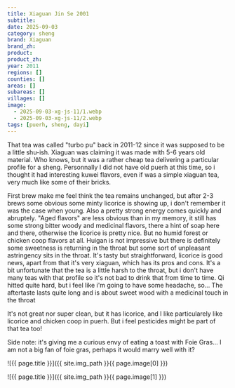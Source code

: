 ```yaml
---
title: Xiaguan Jin Se 2001
subtitle: 
date: 2025-09-03
category: sheng
brand: Xiaguan
brand_zh: 
product: 
product_zh: 
year: 2011
regions: []
counties: []
areas: []
subareas: []
villages: []
image: 
  - 2025-09-03-xg-js-11/1.webp
  - 2025-09-03-xg-js-11/2.webp
tags: [puerh, sheng, dayi]
---
```

That tea was called "turbo pu" back in 2011-12 since it was supposed to be a little shu-ish. Xiaguan was claiming it was made with 5-6 years old material. Who knows, but it was a rather cheap tea delivering a particular profile for a sheng. Personnally I did not have old puerh at this time, so i thought it had interesting kuwei flavors, even if was a simple xiaguan tea, very much like some of their bricks.

First brew make me feel think the tea remains unchanged, but after 2-3 brews some obvious some minty licorice is showing up, i don't remember it was the case when young.
Also a pretty strong energy comes quickly and abruptely. 
"Aged flavors" are less obvious than in my memory, it still has some strong bitter woody and medicinal flavors, there a hint of soap here and there, otherwise the licorice is pretty nice. But no humid forest or chicken coop flavors at all.
Huigan is not impressive but there is definitely some sweetness is returning in the throat but some sort of unpleasant astringency sits in the throat.
It's tasty but straightforward, licorice is good news, apart from that it's very xiaguan, which has its pros and cons. It's a bit unfortunate that the tea is a little harsh to the throat, but i don't have many teas with that profile so it's not bad to drink that from time to time.
Qi hitted quite hard, but i feel like i'm going to have some headache, so...
The aftertaste lasts quite long and is about sweet wood with a medicinal touch in the throat

It's not great nor super clean, but it has licorice, and I like particularely like licorice and chicken coop in puerh. But i feel pesticides might be part of that tea too!

Side note: it's giving me a curious envy of eating a toast with Foie Gras... I am not a big fan of foie gras, perhaps it would marry well with it?

![{{ page.title }}]({{ site.img_path }}{{ page.image[0] }})

![{{ page.title }}]({{ site.img_path }}{{ page.image[1] }})

